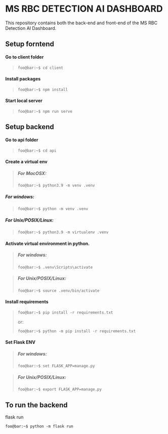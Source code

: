 # MS RBC DETECTION AI DASHBOARD

This repository contains both the back-end and front-end of the MS RBC Detection AI Dashboard.

## Setup forntend

#### Go to client folder
> ```console
> foo@bar:~$ cd client
> ```

#### Install packages
> ```console
> foo@bar:~$ npm install
> ```

#### Start local server
> ```console
> foo@bar:~$ npm run serve
> ```

## Setup backend
#### Go to api folder
> ```console
> foo@bar:~$ cd api
> ```

#### Create a virtual env
> ##### For MacOSX:
> ```console
> foo@bar:~$ python3.9 -m venv .venv
> ```

##### For windows:
> ```console
> foo@bar:~$ python -m venv .venv
> ```

##### For Unix/POSIX/Linux:
> ```console
> foo@bar:~$ python3.9 -m virtualenv .venv
> ```

#### Activate virtual environment in python.<br>
> ##### For windows:
> ```console
> foo@bar:~$ .venv\Scripts\activate
> ```

> ##### For Unix/POSIX/Linux:
> ```console
> foo@bar:~$ source .venv/bin/activate
> ```

#### Install requirements
> ```console
> foo@bar:~$ pip install -r requirements.txt
> ```
> or:
> ```console
> foo@bar:~$ python -m pip install -r requirements.txt
> ```


#### Set Flask ENV
> ##### For windows:
> ```console
> foo@bar:~$ set FLASK_APP=manage.py
> ```

> ##### For Unix/POSIX/Linux:<br>
> ```console
> foo@bar:~$ export FLASK_APP=manage.py
> ```

## To run the backend
flask run <br>
```console
foo@bar:~$ python -m flask run
```
